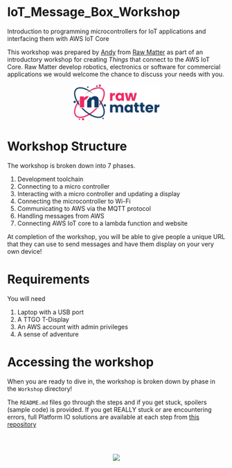 # IoT_Message_Box_Workshop

Introduction to programming microcontrollers for IoT applications and interfacing them with AWS IoT Core

This workshop was prepared by [Andy](http://andy.rawmatter.io) from [Raw Matter](http://rawmatter.io) as part of an introductory workshop for creating _Things_ that connect to the AWS IoT Core. Raw Matter develop robotics, electronics or software for commercial applications we would welcome the chance to discuss your needs with you.

<p align="center">
<img src="https://github.com/RawMatter/IoT_Message_Box_Workshop_Solutions/raw/main/resources/Raw_Matter_logo.png" width='200em' >
</p>

# Workshop Structure

The workshop is broken down into 7 phases.

1. Development toolchain
2. Connecting to a micro controller
3. Interacting with a micro controller and updating a display
4. Connecting the microcontroller to Wi-Fi
5. Communicating to AWS via the MQTT protocol
6. Handling messages from AWS
7. Connecting AWS IoT core to a lambda function and website

At completion of the workshop, you will be able to give people a unique URL that they can use to send messages and have them display on your very own device!

# Requirements

You will need

1. Laptop with a USB port
2. A TTGO T-Display
3. An AWS account with admin privileges
4. A sense of adventure

# Accessing the workshop

When you are ready to dive in, the workshop is broken down by phase in the `Workshop` directory!

The `README.md` files go through the steps and if you get stuck, spoilers (sample code) is provided. If you get REALLY stuck or are encountering errors, full Platform IO solutions are available at each step from [this repository](https://github.com/RawMatter/IoT_Message_Box_Workshop_Solutions)

<p align="center" style="margin-top:60px">
<img src="https://media.giphy.com/media/BpGWitbFZflfSUYuZ9/giphy.gif"/>
</p>